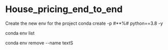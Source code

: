 # House_pricing_end_to_end  

Create the new env for the project 
conda create -p  #**%#  python==3.8 -y   



conda env list

conda env remove --name textS
